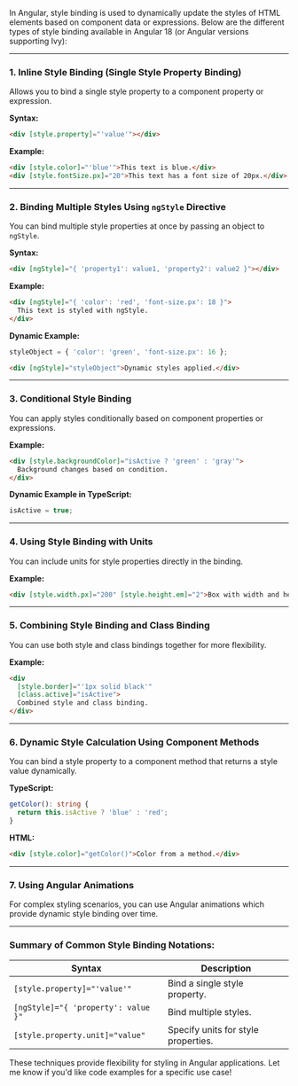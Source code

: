 

In Angular, style binding is used to dynamically update the styles of HTML elements based on component data or expressions. Below are the different types of style binding available in Angular 18 (or Angular versions supporting Ivy):

---

### **1. Inline Style Binding (Single Style Property Binding)**
Allows you to bind a single style property to a component property or expression.

**Syntax:**
```html
<div [style.property]="'value'"></div>
```

**Example:**
```html
<div [style.color]="'blue'">This text is blue.</div>
<div [style.fontSize.px]="20">This text has a font size of 20px.</div>
```

---

### **2. Binding Multiple Styles Using `ngStyle` Directive**
You can bind multiple style properties at once by passing an object to `ngStyle`.

**Syntax:**
```html
<div [ngStyle]="{ 'property1': value1, 'property2': value2 }"></div>
```

**Example:**
```html
<div [ngStyle]="{ 'color': 'red', 'font-size.px': 18 }">
  This text is styled with ngStyle.
</div>
```

**Dynamic Example:**
```ts
styleObject = { 'color': 'green', 'font-size.px': 16 };
```
```html
<div [ngStyle]="styleObject">Dynamic styles applied.</div>
```

---

### **3. Conditional Style Binding**
You can apply styles conditionally based on component properties or expressions.

**Example:**
```html
<div [style.backgroundColor]="isActive ? 'green' : 'gray'">
  Background changes based on condition.
</div>
```

**Dynamic Example in TypeScript:**
```ts
isActive = true;
```

---

### **4. Using Style Binding with Units**
You can include units for style properties directly in the binding.

**Example:**
```html
<div [style.width.px]="200" [style.height.em]="2">Box with width and height.</div>
```

---

### **5. Combining Style Binding and Class Binding**
You can use both style and class bindings together for more flexibility.

**Example:**
```html
<div
  [style.border]="'1px solid black'"
  [class.active]="isActive">
  Combined style and class binding.
</div>
```

---

### **6. Dynamic Style Calculation Using Component Methods**
You can bind a style property to a component method that returns a style value dynamically.

**TypeScript:**
```ts
getColor(): string {
  return this.isActive ? 'blue' : 'red';
}
```

**HTML:**
```html
<div [style.color]="getColor()">Color from a method.</div>
```

---

### **7. Using Angular Animations**
For complex styling scenarios, you can use Angular animations which provide dynamic style binding over time.

---

### Summary of Common Style Binding Notations:
| Syntax | Description |
|--------|-------------|
| `[style.property]="'value'"` | Bind a single style property. |
| `[ngStyle]="{ 'property': value }"` | Bind multiple styles. |
| `[style.property.unit]="value"` | Specify units for style properties. |

These techniques provide flexibility for styling in Angular applications. Let me know if you'd like code examples for a specific use case!